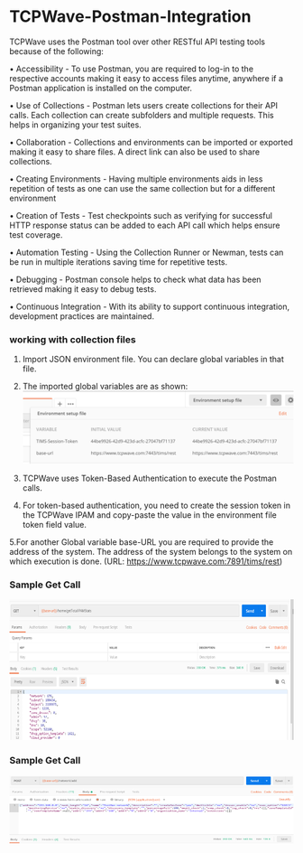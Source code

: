 # TCPWave-Postman-Integration
TCPWave uses the Postman tool over other RESTful API testing tools because of the following:

• Accessibility - To use Postman, you are required to log-in to the respective accounts making it easy to access files anytime, anywhere if a Postman application is installed on the computer.

•	Use of Collections - Postman lets users create collections for their API calls. Each collection can create subfolders and multiple requests. This helps in organizing your test suites.

•	Collaboration - Collections and environments can be imported or exported making it easy to share files. A direct link can also be used to share collections.

•	Creating Environments - Having multiple environments aids in less repetition of tests as one can use the same collection but for a different environment

•	Creation of Tests - Test checkpoints such as verifying for successful HTTP response status can be added to each API call which helps ensure test coverage.

•	Automation Testing - Using the Collection Runner or Newman, tests can be run in multiple iterations saving time for repetitive tests.

•	Debugging - Postman console helps to check what data has been retrieved making it easy to debug tests.

•	Continuous Integration - With its ability to support continuous integration, development practices are maintained.

### working with collection files
1. Import JSON environment file. You can declare global variables in that file.

2. The imported global variables are as shown:
   ![](images/global.png)

3. TCPWave uses Token-Based Authentication to execute the Postman calls.

4. For token-based authentication, you need to create the session token in the TCPWave IPAM and copy-paste the value in the environment file token field value.

5.For another Global variable base-URL you are required to provide the address of the system. The address of the system belongs to the system on which execution is done. (URL: https://www.tcpwave.com:7891/tims/rest)

### Sample Get Call  
 ![](images/getCallExample.png)
 
### Sample Get Call  
 ![](images/postCallExample.png)
